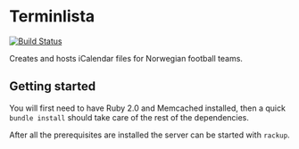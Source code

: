Terminlista
===========
[![Build Status](https://travis-ci.org/erlend/terminlista.png?branch=master)](https://travis-ci.org/erlend/terminlista)

Creates and hosts iCalendar files for Norwegian football teams.

Getting started
---------------
You will first need to have Ruby 2.0 and Memcached installed, then a quick
`bundle install` should take care of the rest of the dependencies.

After all the prerequisites are installed the server can be started with
`rackup`.
